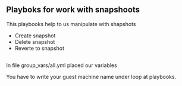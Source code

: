 ## Playboks for work with snapshoots

This playbooks help to us manipulate with shapshots
* Create snapshot
* Delete snapshot
* Reverte to snapshot

## 

In file group_vars/all.yml placed our variables

You have to write your guest machine name under loop at playbooks.